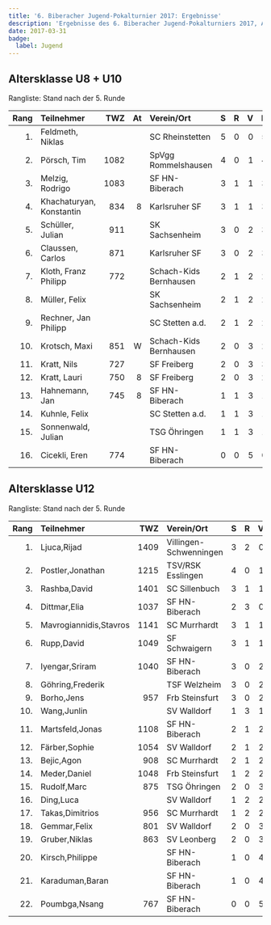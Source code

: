 ```yaml
---
title: '6. Biberacher Jugend-Pokalturnier 2017: Ergebnisse'
description: 'Ergebnisse des 6. Biberacher Jugend-Pokalturniers 2017, Altersklassen U8-U12.'
date: 2017-03-31
badge:
  label: Jugend
---
```


## Altersklasse U8 + U10

Rangliste: Stand nach der 5. Runde

| Rang | Teilnehmer               |  TWZ |   At | Verein/Ort             |    S |    R |    V |  Pkt | Buchh | BuSumm |
| ---: | :----------------------- | ---: | ---: | :--------------------- | ---: | ---: | ---: | ---: | ----: | -----: |
|   1. | Feldmeth, Niklas         |      |      | SC Rheinstetten        |    5 |    0 |    0 |  5.0 |  15.0 |   79.0 |
|   2. | Pörsch, Tim              | 1082 |      | SpVgg Rommelshausen    |    4 |    0 |    1 |  4.0 |  15.0 |   72.5 |
|   3. | Melzig, Rodrigo          | 1083 |      | SF HN-Biberach         |    3 |    1 |    1 |  3.5 |  15.0 |   63.5 |
|   4. | Khachaturyan, Konstantin |  834 |    8 | Karlsruher SF          |    3 |    1 |    1 |  3.5 |  12.5 |   68.5 |
|   5. | Schüller, Julian         |  911 |      | SK Sachsenheim         |    3 |    0 |    2 |  3.0 |  17.5 |   66.5 |
|   6. | Claussen, Carlos         |  871 |      | Karlsruher SF          |    3 |    0 |    2 |  3.0 |  13.0 |   63.0 |
|   7. | Kloth, Franz Philipp     |  772 |      | Schach-Kids Bernhausen |    2 |    1 |    2 |  2.5 |  15.5 |   63.0 |
|   8. | Müller, Felix            |      |      | SK Sachsenheim         |    2 |    1 |    2 |  2.5 |  11.0 |   58.0 |
|   9. | Rechner, Jan Philipp     |      |      | SC Stetten a.d.        |    2 |    1 |    2 |  2.5 |  10.5 |   64.0 |
|  10. | Krotsch, Maxi            |  851 |    W | Schach-Kids Bernhausen |    2 |    0 |    3 |  2.0 |  16.0 |   63.0 |
|  11. | Kratt, Nils              |  727 |      | SF Freiberg            |    2 |    0 |    3 |  3.0 |  11.0 |   64.5 |
|  12. | Kratt, Lauri             |  750 |    8 | SF Freiberg            |    2 |    0 |    3 |  2.0 |   9.5 |   60.0 |
|  13. | Hahnemann, Jan           |  745 |    8 | SF HN-Biberach         |    1 |    1 |    3 |  1.5 |  11.5 |   61.0 |
|  14. | Kuhnle, Felix            |      |      | SC Stetten a.d.        |    1 |    1 |    3 |  1.5 |   9.0 |   53.0 |
|  15. | Sonnenwald, Julian       |      |      | TSG Öhringen           |    1 |    1 |    3 |  1.5 |   9.0 |   51.0 |
|  16. | Cicekli, Eren            |  774 |      | SF HN-Biberach         |    0 |    0 |    5 |  0.0 |   9.0 |   49.5 |

## Altersklasse U12

Rangliste: Stand nach der 5. Runde

| Rang | Teilnehmer             |  TWZ | Verein/Ort             |    S |    R |    V |  Pkt | Buchh | BuSumm |
| ---: | :--------------------- | ---: | :--------------------- | ---: | ---: | ---: | ---: | ----: | -----: |
|   1. | Ljuca,Rijad            | 1409 | Villingen-Schwenningen |    3 |    2 |    0 |  4.0 |  15.5 |   70.0 |
|   2. | Postler,Jonathan       | 1215 | TSV/RSK Esslingen      |    4 |    0 |    1 |  4.0 |  14.0 |   75.0 |
|   3. | Rashba,David           | 1401 | SC Sillenbuch          |    3 |    1 |    1 |  3.5 |  16.0 |   66.5 |
|   4. | Dittmar,Elia           | 1037 | SF HN-Biberach         |    2 |    3 |    0 |  3.5 |  15.5 |   67.5 |
|   5. | Mavrogiannidis,Stavros | 1141 | SC Murrhardt           |    3 |    1 |    1 |  3.5 |  13.0 |   62.0 |
|   6. | Rupp,David             | 1049 | SF Schwaigern          |    3 |    1 |    1 |  3.5 |  12.5 |   69.5 |
|   7. | Iyengar,Sriram         | 1040 | SF HN-Biberach         |    3 |    0 |    2 |  3.0 |  13.5 |   64.0 |
|   8. | Göhring,Frederik       |      | TSF Welzheim           |    3 |    0 |    2 |  3.0 |  12.0 |   62.5 |
|   9. | Borho,Jens             |  957 | Frb Steinsfurt         |    3 |    0 |    2 |  3.0 |  10.5 |   63.0 |
|  10. | Wang,Junlin            |      | SV Walldorf            |    1 |    3 |    1 |  2.5 |  15.5 |   67.5 |
|  11. | Martsfeld,Jonas        | 1108 | SF HN-Biberach         |    2 |    1 |    2 |  2.5 |  13.5 |   66.0 |
|  12. | Färber,Sophie          | 1054 | SV Walldorf            |    2 |    1 |    2 |  2.5 |  12.0 |   62.5 |
|  13. | Bejic,Agon             |  908 | SC Murrhardt           |    2 |    1 |    2 |  2.5 |  10.0 |   64.5 |
|  14. | Meder,Daniel           | 1048 | Frb Steinsfurt         |    1 |    2 |    2 |  2.0 |  15.0 |   61.0 |
|  15. | Rudolf,Marc            |  875 | TSG Öhringen           |    2 |    0 |    3 |  2.0 |  13.0 |   59.5 |
|  16. | Ding,Luca              |      | SV Walldorf            |    1 |    2 |    2 |  2.0 |  13.0 |   58.5 |
|  17. | Takas,Dimitrios        |  956 | SC Murrhardt           |    1 |    2 |    2 |  2.0 |  12.5 |   68.0 |
|  18. | Gemmar,Felix           |  801 | SV Walldorf            |    2 |    0 |    3 |  2.0 |   9.5 |   55.0 |
|  19. | Gruber,Niklas          |  863 | SV Leonberg            |    2 |    0 |    3 |  2.0 |   7.5 |   57.0 |
|  20. | Kirsch,Philippe        |      | SF HN-Biberach         |    1 |    0 |    4 |  1.0 |  12.0 |   54.0 |
|  21. | Karaduman,Baran        |      | SF HN-Biberach         |    1 |    0 |    4 |  1.0 |   9.5 |   50.0 |
|  22. | Poumbga,Nsang          |  767 | SF HN-Biberach         |    0 |    0 |    5 |  0.0 |   9.5 |   51.5 |
